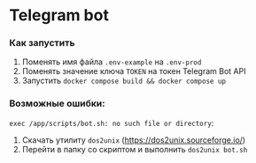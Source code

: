 # Telegram bot
### Как запустить
1) Поменять имя файла `.env-example` на `.env-prod`
2) Поменять значение ключа `TOKEN` на токен Telegram Bot API
3) Запустить `docker compose build && docker compose up` 

### Возможные ошибки: 
`exec /app/scripts/bot.sh: no such file or directory`:
1) Скачать утилиту `dos2unix` (https://dos2unix.sourceforge.io/)
2) Перейти в папку со скриптом и выполнить `dos2unix bot.sh`
